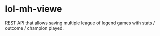 # lol-mh-viewe
REST API that allows saving multiple league of legend games with stats / outcome / champion played.

